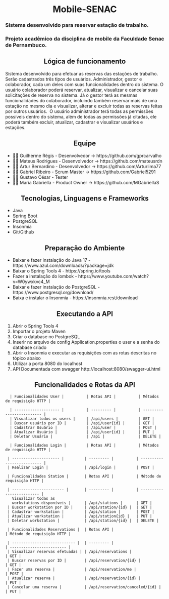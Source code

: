<h1 align="center">Mobile-SENAC</h1>
<h3 align="justify">Sistema desenvolvido para reservar estação de trabalho.</h3>
<h3 align="justify">Projeto acadêmico da disciplina de mobile da Faculdade Senac de Pernambuco.</h3>
<h2 align="center">Lógica de funcionamento</h2>
<p align=justify">Sistema desenvolvido para efetuar as reservas das estações de trabalho. Serão cadastrados três tipos de usuários. Administrador, gestor e colaborador, cada um deles com suas funcionalidades dentro do sistema. O usuário colaborador poderá reservar, atualizar, visualizar e cancelar suas solicitações de reserva no sistema. Já o gestor terá as mesmas funcionalidades do colaborador, incluindo também reservar mais de uma estação no mesmo dia e visualizar, alterar e excluir todas as reservas feitas por outros usuários.  O usuário administrador terá todas as permissões possíveis dentro do sistema, além de todas as permissões já citadas, ele poderá também excluir, atualizar, cadastrar e visualizar usuários e estações.</p>
<h2 align="center">Equipe</h2>
                                                     <ul>
                                                     <li> 👨‍💻 Guilherme Régis - Desenvolvedor -> https://github.com/gprcarvalho </li>
                                                     <li> 👨‍💻 Mateus Rodrigues - Desenvolvedor -> https://github.com/mateusrdn </li> 
                                                     <li> 👨‍💻 Artur Bernardino - Desenvolvedor -> https://github.com/Arturlima77 </li>
                                                     <li> 👨‍💻 Gabriel Ribeiro - Scrum Master -> https://github.com/Gabriel5291 </li>
                                                     <li> 👨‍💻 Gustavo César - Tester </li>
                                                     <li> 👩‍💻 Maria Gabriella - Product Owner -> https://github.com/MGabriellaS </li>
                                                     </ul>       
<h2 align="center">Tecnologias, Linguagens e Frameworks</h2>
<ul>
                  <li>Java</li>
                  <li>Spring Boot</li>
                  <li>PostgreSQL</li>
                  <li>Insonmia</li>
                  <li>Git/Github
                  </ul>
                  <h2 align="center">Preparação do Ambiente</h2>
                                    <ul>
                                    <li>Baixar e fazer instalação do  Java  17 - https://www.azul.com/downloads/?package=jdk</li>
                                    <li>Baixar o Spring Tools 4 - https://spring.io/tools</li>
                                    <li>Fazer a instalação do lombok - https://www.youtube.com/watch?v=W0ywxkvc4_M</li>
                                    <li>Baixar e fazer instalação do PostgreSQL - https://www.postgresql.org/download/</li>
                                    <li>Baixa e instalar o Insonmia - https://insomnia.rest/download</li>
                                    </ul>
                                    <h2 align="center">Executando a API</h2>
                                                      <ol>
                                    <li>Abrir o Spring Tools 4</li>
                                    <li>Importar o projeto Maven</li>
                                    <li>Criar o database no PostgreSQL</li>
                                    <li>Inserir no arquivo de config Application.properties o user e a senha do database criado</li>
                                    <li>Abrir o Insonmia e executar as requisições com as rotas descritas no tópico abaixo</li>
                                    <li>Utilizar a porta 8080 do localhost</li>
                                                      <li>API Documentada com swagger http://localhost:8080/swagger-ui.html</li>
                                    </ol>
                                                      <h2 align="center">Funcionalidades e Rotas da API</h2>
                                                                        
                                                                        
      | Funcionalidades User |          | Rotas API |          | Métodos de requisição HTTP |
                                    
      | -------------------- |          | --------- |          | ------------------------- |
      | Visualizar todos os users |     | /api/users |         | GET |
      | Buscar usuário por ID |         | /api/user{id} |      | GET |
      | Cadastrar Usuário |             | /api/user |          | POST |
      | Atualizar Usuário |             | /api/user{id} |      | PUT |
      | Deletar Usuário |               | /api |               | DELETE |
                                                      
      | Funcionalidades Login |         | Rotas API |          | Métodos de requisição HTTP |
                                           
     | --------------------- |         | --------- |          | -------------------------- |
     | Realizar Login |                | /api/login |         | POST |
                                                      
     | Funcionalidades Station |       | Rotas API |          | Método de requisição HTTP |
                                           
     | ----------------------- |       | --------- |          | ------------------------- |
       Visualizar todas as             
       workstations disponíveis |      | /api/stations |      | GET |
     | Buscar workstation por ID |     | /api/station/{id} |  | GET |
     | Cadastrar workstation |         | /api/station |       | POST |
     | Atualizar workstation |         | /api/station{id} |   | PUT |
     | Deletar workstation |           | /api/station/{id} |  | DELETE |

     | Funcionalidades Reservations |  | Rotas API |                       | Método de requisição HTTP |
                                                 
     | ---------------------------- |  | --------- |                       | ------------------------- |
     | Visualizar reservas efetuadas | | /api/reservations |               | GET |
     | Buscar reservas por ID |        | /api/reservation/{id} |           | GET |
     | Fazer uma reserva |             | /api/reservation/me |             | POST |
     | Atualizar reserva |             | /api/reservation/{id} |           | PUT |
     | Cancelar uma reserva |          | /api/reservation/canceled/{id} |  | PUT |
                                       
               
